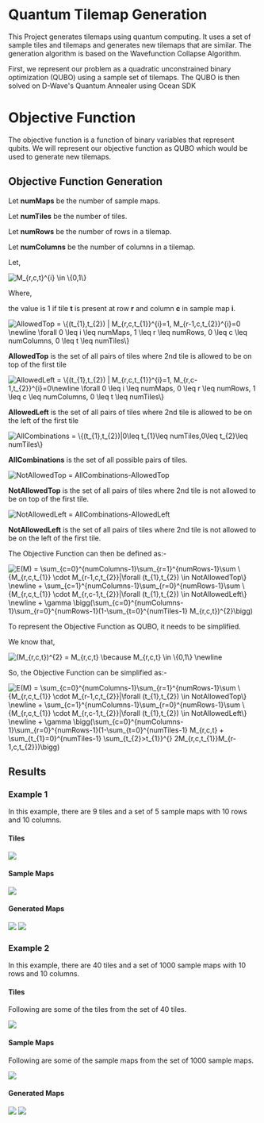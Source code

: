 # Quantum Tilemap Generation

This Project generates tilemaps using quantum computing. It uses a set of sample tiles and tilemaps and generates new tilemaps that are similar. The generation algorithm is based on the Wavefunction Collapse Algorithm.

First, we represent our problem as a quadratic unconstrained binary optimization (QUBO) using a sample set of tilemaps. The QUBO is then solved on D-Wave's Quantum Annealer using Ocean SDK

# Objective Function
The objective function is a function of binary variables that represent qubits. We will represent our objective function as QUBO which would be used to generate new tilemaps.

## Objective Function Generation

Let **numMaps** be the number of sample maps.

Let **numTiles** be the number of tiles.

Let **numRows** be the number of rows in a tilemap.

Let **numColumns** be the number of columns in a tilemap.


Let,

<img src="https://i.upmath.me/svg/M_%7Br%2Cc%2Ct%7D%5E%7Bi%7D%20%5Cin%20%5C%7B0%2C1%5C%7D" alt="M_{r,c,t}^{i} \in \{0,1\}" />

Where,

the value is 1 if tile **t** is present at row **r** and column **c** in sample map **i**.

<img src="https://i.upmath.me/svg/AllowedTop%20%3D%20%5C%7B(t_%7B1%7D%2Ct_%7B2%7D)%20%7C%20M_%7Br%2Cc%2Ct_%7B1%7D%7D%5E%7Bi%7D%3D1%2C%20M_%7Br-1%2Cc%2Ct_%7B2%7D%7D%5E%7Bi%7D%3D0%20%5Cnewline%20%5Cforall%200%20%5Cleq%20i%20%5Cleq%20%20numMaps%2C%0A1%20%5Cleq%20r%20%5Cleq%20%20numRows%2C%0A0%20%5Cleq%20c%20%5Cleq%20%20numColumns%2C%0A0%20%5Cleq%20t%20%5Cleq%20%20numTiles%5C%7D" alt="AllowedTop = \{(t_{1},t_{2}) | M_{r,c,t_{1}}^{i}=1, M_{r-1,c,t_{2}}^{i}=0 \newline \forall 0 \leq i \leq  numMaps,
1 \leq r \leq  numRows,
0 \leq c \leq  numColumns,
0 \leq t \leq  numTiles\}" />

**AllowedTop** is the set of all pairs of tiles where 2nd tile is allowed to be on top of the first tile

<img src="https://i.upmath.me/svg/AllowedLeft%20%3D%20%5C%7B(t_%7B1%7D%2Ct_%7B2%7D)%20%7C%20M_%7Br%2Cc%2Ct_%7B1%7D%7D%5E%7Bi%7D%3D1%2C%20M_%7Br%2Cc-1%2Ct_%7B2%7D%7D%5E%7Bi%7D%3D0%5Cnewline%20%5Cforall%200%20%5Cleq%20i%20%5Cleq%20%20numMaps%2C%0A0%20%5Cleq%20r%20%5Cleq%20%20numRows%2C%0A1%20%5Cleq%20c%20%5Cleq%20%20numColumns%2C%0A0%20%5Cleq%20t%20%5Cleq%20%20numTiles%5C%7D" alt="AllowedLeft = \{(t_{1},t_{2}) | M_{r,c,t_{1}}^{i}=1, M_{r,c-1,t_{2}}^{i}=0\newline \forall 0 \leq i \leq  numMaps,
0 \leq r \leq  numRows,
1 \leq c \leq  numColumns,
0 \leq t \leq  numTiles\}" />

**AllowedLeft** is the set of all pairs of tiles where 2nd tile is allowed to be on the left of the first tile

<img src="https://i.upmath.me/svg/AllCombinations%20%3D%20%5C%7B(t_%7B1%7D%2Ct_%7B2%7D)%7C0%5Cleq%20t_%7B1%7D%5Cleq%20numTiles%2C0%5Cleq%20t_%7B2%7D%5Cleq%20numTiles%5C%7D" alt="AllCombinations = \{(t_{1},t_{2})|0\leq t_{1}\leq numTiles,0\leq t_{2}\leq numTiles\}" />

**AllCombinations** is the set of all possible pairs of tiles.

<img src="https://i.upmath.me/svg/NotAllowedTop%20%3D%20AllCombinations-AllowedTop" alt="NotAllowedTop = AllCombinations-AllowedTop" />

**NotAllowedTop** is the set of all pairs of tiles where 2nd tile is not allowed to be on top of the first tile.

<img src="https://i.upmath.me/svg/NotAllowedLeft%20%3D%20AllCombinations-AllowedLeft" alt="NotAllowedLeft = AllCombinations-AllowedLeft" />

**NotAllowedLeft** is the set of all pairs of tiles where 2nd tile is not allowed to be on the left of the first tile.


The Objective Function can then be defined as:-

<img src="https://i.upmath.me/svg/E(M)%20%3D%20%5Csum_%7Bc%3D0%7D%5E%7BnumColumns-1%7D%5Csum_%7Br%3D1%7D%5E%7BnumRows-1%7D%5Csum%20%5C%7BM_%7Br%2Cc%2Ct_%7B1%7D%7D%20%5Ccdot%20M_%7Br-1%2Cc%2Ct_%7B2%7D%7D%7C%5Cforall%20(t_%7B1%7D%2Ct_%7B2%7D)%20%5Cin%20NotAllowedTop%5C%7D%0A%5Cnewline%0A%2B%0A%5Csum_%7Bc%3D1%7D%5E%7BnumColumns-1%7D%5Csum_%7Br%3D0%7D%5E%7BnumRows-1%7D%5Csum%20%5C%7BM_%7Br%2Cc%2Ct_%7B1%7D%7D%20%5Ccdot%20M_%7Br%2Cc-1%2Ct_%7B2%7D%7D%7C%5Cforall%20(t_%7B1%7D%2Ct_%7B2%7D)%20%5Cin%20NotAllowedLeft%5C%7D%0A%5Cnewline%0A%2B%0A%5Cgamma%20%20%5Cbigg(%5Csum_%7Bc%3D0%7D%5E%7BnumColumns-1%7D%5Csum_%7Br%3D0%7D%5E%7BnumRows-1%7D(1-%5Csum_%7Bt%3D0%7D%5E%7BnumTiles-1%7D%20M_%7Br%2Cc%2Ct%7D)%5E%7B2%7D%5Cbigg)" alt="E(M) = \sum_{c=0}^{numColumns-1}\sum_{r=1}^{numRows-1}\sum \{M_{r,c,t_{1}} \cdot M_{r-1,c,t_{2}}|\forall (t_{1},t_{2}) \in NotAllowedTop\}
\newline
+
\sum_{c=1}^{numColumns-1}\sum_{r=0}^{numRows-1}\sum \{M_{r,c,t_{1}} \cdot M_{r,c-1,t_{2}}|\forall (t_{1},t_{2}) \in NotAllowedLeft\}
\newline
+
\gamma  \bigg(\sum_{c=0}^{numColumns-1}\sum_{r=0}^{numRows-1}(1-\sum_{t=0}^{numTiles-1} M_{r,c,t})^{2}\bigg)" />

To represent the Objective Function as QUBO, it needs to be simplified.

We know that,

<img src="https://i.upmath.me/svg/(M_%7Br%2Cc%2Ct%7D)%5E%7B2%7D%20%3D%20M_%7Br%2Cc%2Ct%7D%0A%5Cbecause%20M_%7Br%2Cc%2Ct%7D%20%5Cin%20%5C%7B0%2C1%5C%7D%20%5Cnewline" alt="(M_{r,c,t})^{2} = M_{r,c,t}
\because M_{r,c,t} \in \{0,1\} \newline" />

So, the Objective Function can be simplified as:-

<img src="https://i.upmath.me/svg/E(M)%20%3D%20%5Csum_%7Bc%3D0%7D%5E%7BnumColumns-1%7D%5Csum_%7Br%3D1%7D%5E%7BnumRows-1%7D%5Csum%20%5C%7BM_%7Br%2Cc%2Ct_%7B1%7D%7D%20%5Ccdot%20M_%7Br-1%2Cc%2Ct_%7B2%7D%7D%7C%5Cforall%20(t_%7B1%7D%2Ct_%7B2%7D)%20%5Cin%20NotAllowedTop%5C%7D%0A%5Cnewline%0A%2B%0A%5Csum_%7Bc%3D1%7D%5E%7BnumColumns-1%7D%5Csum_%7Br%3D0%7D%5E%7BnumRows-1%7D%5Csum%20%5C%7BM_%7Br%2Cc%2Ct_%7B1%7D%7D%20%5Ccdot%20M_%7Br%2Cc-1%2Ct_%7B2%7D%7D%7C%5Cforall%20(t_%7B1%7D%2Ct_%7B2%7D)%20%5Cin%20NotAllowedLeft%5C%7D%0A%5Cnewline%0A%2B%0A%5Cgamma%20%5Cbigg(%5Csum_%7Bc%3D0%7D%5E%7BnumColumns-1%7D%5Csum_%7Br%3D0%7D%5E%7BnumRows-1%7D(1-%5Csum_%7Bt%3D0%7D%5E%7BnumTiles-1%7D%20M_%7Br%2Cc%2Ct%7D%20%2B%20%5Csum_%7Bt_%7B1%7D%3D0%7D%5E%7BnumTiles-1%7D%20%5Csum_%7Bt_%7B2%7D%3Et_%7B1%7D%7D%5E%7B%7D%202M_%7Br%2Cc%2Ct_%7B1%7D%7DM_%7Br-1%2Cc%2Ct_%7B2%7D%7D)%5Cbigg)" alt="E(M) = \sum_{c=0}^{numColumns-1}\sum_{r=1}^{numRows-1}\sum \{M_{r,c,t_{1}} \cdot M_{r-1,c,t_{2}}|\forall (t_{1},t_{2}) \in NotAllowedTop\}
\newline
+
\sum_{c=1}^{numColumns-1}\sum_{r=0}^{numRows-1}\sum \{M_{r,c,t_{1}} \cdot M_{r,c-1,t_{2}}|\forall (t_{1},t_{2}) \in NotAllowedLeft\}
\newline
+
\gamma \bigg(\sum_{c=0}^{numColumns-1}\sum_{r=0}^{numRows-1}(1-\sum_{t=0}^{numTiles-1} M_{r,c,t} + \sum_{t_{1}=0}^{numTiles-1} \sum_{t_{2}&gt;t_{1}}^{} 2M_{r,c,t_{1}}M_{r-1,c,t_{2}})\bigg)" />

## Results

### Example 1

In this example, there are 9 tiles and a set of 5 sample maps with 10 rows and 10 columns.

#### Tiles

<img src="images/allTiles.png"/>

#### Sample Maps

<img src="images/allMaps.png"/>

#### Generated Maps

<img src="images/output 1.png"/>
<img src="images/output 2.png"/>

### Example 2
In this example, there are 40 tiles and a set of 1000 sample maps with 10 rows and 10 columns.

#### Tiles

Following are some of the tiles from the set of 40 tiles.

<img src="images/allTilesb.png"/>

#### Sample Maps

Following are some of the sample maps from the set of 1000 sample maps.

<img src="images/allMapsb.png"/>

#### Generated Maps

<img src="images/outputb 1.png"/>
<img src="images/outputb 2.png"/>